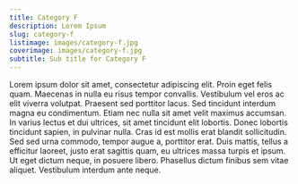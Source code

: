 ```yaml
---
title: Category F
description: Lorem Ipsum
slug: category-f
listimage: images/category-f.jpg
coverimage: images/category-f.jpg
subtitle: Sub title for Category F
---
```


Lorem ipsum dolor sit amet, consectetur adipiscing elit. Proin eget felis quam. Maecenas in nulla eu risus tempor convallis. Vestibulum vel eros ac elit viverra volutpat. Praesent sed porttitor lacus. Sed tincidunt interdum magna eu condimentum. Etiam nec nulla sit amet velit maximus accumsan. In varius lectus et dui ultrices, sit amet tincidunt elit lobortis. Donec lobortis tincidunt sapien, in pulvinar nulla. Cras id est mollis erat blandit sollicitudin. Sed sed urna commodo, tempor augue a, porttitor erat. Duis mattis, tellus a efficitur laoreet, justo erat sagittis quam, eu ultrices massa turpis et ipsum. Ut eget dictum neque, in posuere libero. Phasellus dictum finibus sem vitae aliquet. Vestibulum interdum ante neque.

